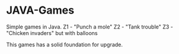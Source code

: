 # JAVA-Games
Simple games in Java.
Z1 - "Punch a mole"
Z2 - "Tank trouble"
Z3 - "Chicken invaders" but  with balloons

This games has a solid foundation for upgrade.
